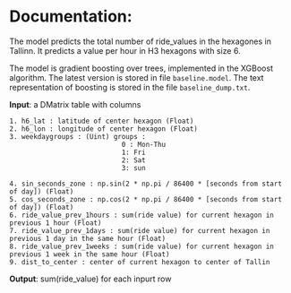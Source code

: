 # Documentation:

The model predicts the total number of ride_values in the hexagones in Tallinn. 
It predicts a value per hour in H3 hexagons with size 6.

The model is gradient boosting over trees, implemented in the XGBoost algorithm. 
The latest version is stored in file `baseline.model`. The text representation of boosting is stored in the file `baseline_dump.txt`.

**Input**: a DMatrix table with columns

    1. h6_lat : latitude of center hexagon (Float)
    2. h6_lon : longitude of center hexagon (Float)
    3. weekdaygroups : (Uint) groups :
                                0 : Mon-Thu
                                1: Fri
                                2: Sat
                                3: sun
                                
    4. sin_seconds_zone : np.sin(2 * np.pi / 86400 * [seconds from start of day]) (Float)
    5. cos_seconds_zone : np.cos(2 * np.pi / 86400 * [seconds from start of day]) (Float)
    6. ride_value_prev_1hours : sum(ride value) for current hexagon in previous 1 hour (Float)
    7. ride_value_prev_1days : sum(ride value) for current hexagon in previous 1 day in the same hour (Float)
    8. ride_value_prev_1weeks : sum(ride value) for current hexagon in previous 1 week in the same hour (Float)
    9. dist_to_center : center of current hexagon to center of Tallin

**Output**: 
    sum(ride_value) for each inpurt row